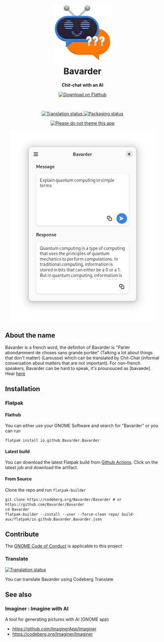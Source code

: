 
<h1 align="center">
  <img src="data/icons/hicolor/scalable/apps/io.github.Bavarder.Bavarder.svg" alt="Bavarder" width="192" height="192"/>
  <br>
  Bavarder
</h1>

<p align="center">
  <strong>Chit-chat with an AI</strong>
</p>

<p align="center">
  <a href="https://flathub.org/apps/details/io.github.Bavarder.Bavarder">
    <img width="200" alt="Download on Flathub" src="https://dl.flathub.org/assets/badges/flathub-badge-en.svg"/>
  </a>
  <br>
</p>

<br>

<p align="center">
 <a href="https://translate.codeberg.org/engage/bavarder/">
  <img src="https://translate.codeberg.org/widgets/bavarder/-/svg-badge.svg" alt="Translation status" />
  </a>
  <a href="https://repology.org/project/bavarder/versions">
    <img alt="Packaging status" src="https://repology.org/badge/tiny-repos/bavarder.svg">
  </a>
</p>

<p align="center">
  <a href="https://stopthemingmy.app">
    <img alt="Please do not theme this app" src="https://stopthemingmy.app/badge.svg"/>
  </a>
</p>

<p align="center">
  <img src="./data/screenshots/quantum-computing.png" alt="Preview"/>
</p>

## About the name

Bavarder is a french word, the definiton of Bavarder is "Parler abondamment de choses sans grande portée" (Talking a lot about things that don't matter) (Larousse) which can be translated by Chit-Chat (informal conversation about matters that are not important). For non-french speakers, Bavarder can be hard to speak, it's prounouced as [bavaʀde]. Hear [here](https://youtu.be/9Qoogwxo5YA)

## Installation

### Flatpak

#### Flathub

You can either use your GNOME Software and search for "Bavarder" or you can run

``` shell
flatpak install io.github.Bavarder.Bavarder
```

#### Latest build

You can download the latest Flatpak build from [Github Actions](https://github.com/Bavarder/Bavarder/actions/workflows/build.yml). Click on the latest job and download the artifact.

#### From Source

Clone the repo and run `flatpak-builder`

``` shell
git clone https://codeberg.org/Bavarder/Bavarder # or https://github.com/Bavarder/Bavarder
cd Bavarder
flatpak-builder --install --user --force-clean repo/ build-aux/flatpak/io.github.Bavarder.Bavarder.json
```

## Contribute

The [GNOME Code of Conduct](https://wiki.gnome.org/Foundation/CodeOfConduct) is applicable to this project

### Translate

<a href="https://translate.codeberg.org/engage/bavarder/">
<img src="https://translate.codeberg.org/widgets/bavarder/-/multi-auto.svg" alt="Translation status" />
</a>

You can translate Bavarder using Codeberg Translate

## See also 

### Imaginer : Imagine with AI 

A tool for generating pictures with AI (GNOME app)

- https://github.com/ImaginerApp/Imaginer
- https://codeberg.org/Imaginer/Imaginer
